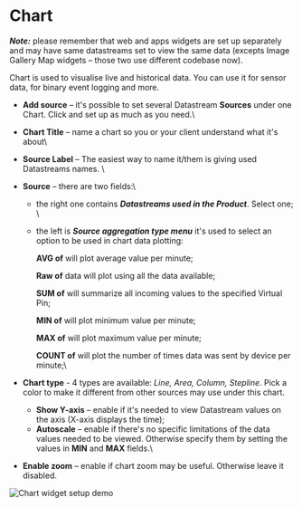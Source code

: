 # Chart

_**Note:**_ please remember that web and apps widgets are set up separately and may have same datastreams set to view the same data (excepts Image Gallery Map widgets – those two use different codebase now).

Chart is used to visualise live and historical data. You can use it for sensor data, for binary event logging and more.

* **Add source** – it's possible to set several Datastream **Sources** under one Chart. Click and set up as much as you need.\

* **Chart Title** – name a chart so you or your client understand what it's about\

* **Source Label** – The easiest way to name it/them is giving used Datastreams names.  \

* **Source** – there are two fields:\

  * the  right one contains _**Datastreams used in the Product**_. Select one;  \

  *   the left is _**Source aggregation type menu**_ it's used to select an option to be used in chart data plotting:

      **AVG of** will plot average value per minute;

      **Raw of** data will plot using all the data available;

      **SUM of** will summarize all incoming values to the specified Virtual Pin;

      **MIN of** will plot minimum value per minute;

      **MAX of** will plot maximum value per minute;

      **COUNT of** will plot the number of times data was sent by device per minute;\

* **Chart type** - 4 types are available: _Line, Area, Column, Stepline_. Pick a color to make it different from other sources may use under this chart. &#x20;
  * **Show Y-axis** – enable if it's needed to view Datastream values on the axis (X-axis displays the time); &#x20;
  * **Autoscale** – enable if there's no specific limitations of the data values needed to be viewed. Otherwise specify them by setting the values in **MIN** and **MAX** fields.\

* **Enable zoom** – enable if chart zoom may be useful. Otherwise leave it disabled.

![Chart widget setup demo](../../../.gitbook/assets/chart\_setup.gif)

